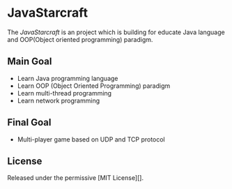 # JavaStarcraft
The *JavaStarcraft* is an project which is building for educate Java language and OOP(Object oriented programming) paradigm.

## Main Goal
- Learn Java programming language
- Learn OOP (Object Oriented Programming) paradigm
- Learn multi-thread programming
- Learn network programming

## Final Goal
- Multi-player game based on UDP and TCP protocol

## License
Released under the permissive [MIT License][].
